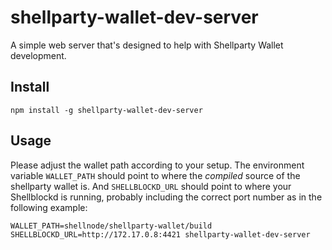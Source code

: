 # shellparty-wallet-dev-server

A simple web server that's designed to help with Shellparty Wallet development.

## Install

    npm install -g shellparty-wallet-dev-server

## Usage

Please adjust the wallet path according to your setup. The environment variable `WALLET_PATH` should point to where the _compiled_
source of the shellparty wallet is. And `SHELLBLOCKD_URL` should point to where your Shellblockd is running, probably including the
correct port number as in the following example:

    WALLET_PATH=shellnode/shellparty-wallet/build SHELLBLOCKD_URL=http://172.17.0.8:4421 shellparty-wallet-dev-server

